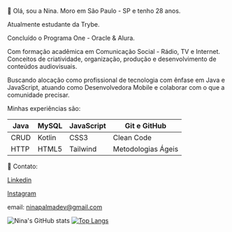 :raising_hand: Olá, sou a Nina. Moro em São Paulo - SP e tenho 28 anos. 

Atualmente estudante da Trybe. 

Concluído o Programa One - Oracle & Alura. 

Com formação acadêmica em Comunicação Social - Rádio, TV e Internet. Conceitos de criatividade, organização, produção e desenvolvimento de conteúdos audiovisuais. 

Buscando alocação como profissional de tecnologia com ênfase em Java e JavaScript, atuando como Desenvolvedora Mobile e colaborar com o que a comunidade precisar. 

Minhas experiências são:

| Java | MySQL | JavaScript | Git e GitHub |
|---|---|---|---|
| CRUD | Kotlin | CSS3 | Clean Code |
| HTTP | HTML5 | Tailwind |Metodologias Ágeis|

📧 Contato: 

[Linkedin](https://br.linkedin.com/in/ninapalmadev)

[Instagram](https://www.instagram.com/palmaninao/)

email: ninapalmadev@gmail.com

![Nina's GitHub stats](https://github-readme-stats.vercel.app/api?username=ninapalmadev&show_icons=true&theme=radical)
[![Top Langs](https://github-readme-stats.vercel.app/api/top-langs/?username=ninapalmadev&layout=compact&theme=tokyonight)](https://github.com/anuraghazra/github-readme-stats)
